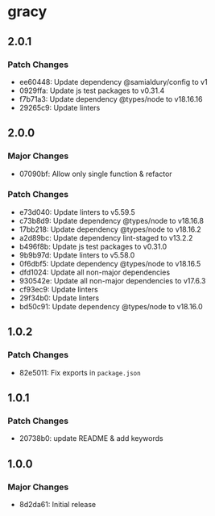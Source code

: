 # gracy

## 2.0.1

### Patch Changes

-   ee60448: Update dependency @samialdury/config to v1
-   0929ffa: Update js test packages to v0.31.4
-   f7b71a3: Update dependency @types/node to v18.16.16
-   29265c9: Update linters

## 2.0.0

### Major Changes

-   07090bf: Allow only single function & refactor

### Patch Changes

-   e73d040: Update linters to v5.59.5
-   c73b8d9: Update dependency @types/node to v18.16.8
-   17bb218: Update dependency @types/node to v18.16.2
-   a2d89bc: Update dependency lint-staged to v13.2.2
-   b496f8b: Update js test packages to v0.31.0
-   9b9b97d: Update linters to v5.58.0
-   0f6dbf5: Update dependency @types/node to v18.16.5
-   dfd1024: Update all non-major dependencies
-   930542e: Update all non-major dependencies to v17.6.3
-   cf93ec9: Update linters
-   29f34b0: Update linters
-   bd50c91: Update dependency @types/node to v18.16.0

## 1.0.2

### Patch Changes

-   82e5011: Fix exports in `package.json`

## 1.0.1

### Patch Changes

-   20738b0: update README & add keywords

## 1.0.0

### Major Changes

-   8d2da61: Initial release
